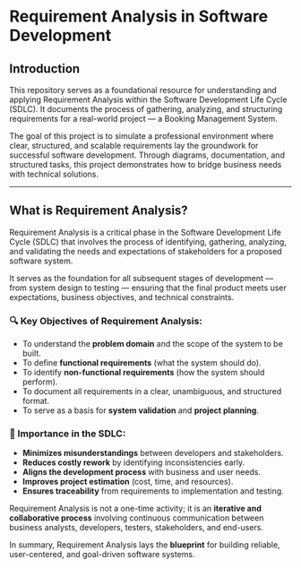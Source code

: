 # Requirement Analysis in Software Development

## Introduction

This repository serves as a foundational resource for understanding and applying Requirement Analysis within the Software Development Life Cycle (SDLC). It documents the process of gathering, analyzing, and structuring requirements for a real-world project — a Booking Management System.

The goal of this project is to simulate a professional environment where clear, structured, and scalable requirements lay the groundwork for successful software development. Through diagrams, documentation, and structured tasks, this project demonstrates how to bridge business needs with technical solutions.

---

## What is Requirement Analysis?

Requirement Analysis is a critical phase in the Software Development Life Cycle (SDLC) that involves the process of identifying, gathering, analyzing, and validating the needs and expectations of stakeholders for a proposed software system.

It serves as the foundation for all subsequent stages of development — from system design to testing — ensuring that the final product meets user expectations, business objectives, and technical constraints.

### 🔍 Key Objectives of Requirement Analysis:
- To understand the **problem domain** and the scope of the system to be built.
- To define **functional requirements** (what the system should do).
- To identify **non-functional requirements** (how the system should perform).
- To document all requirements in a clear, unambiguous, and structured format.
- To serve as a basis for **system validation** and **project planning**.

### 📌 Importance in the SDLC:
- **Minimizes misunderstandings** between developers and stakeholders.
- **Reduces costly rework** by identifying inconsistencies early.
- **Aligns the development process** with business and user needs.
- **Improves project estimation** (cost, time, and resources).
- **Ensures traceability** from requirements to implementation and testing.

Requirement Analysis is not a one-time activity; it is an **iterative and collaborative process** involving continuous communication between business analysts, developers, testers, stakeholders, and end-users.

In summary, Requirement Analysis lays the **blueprint** for building reliable, user-centered, and goal-driven software systems.

